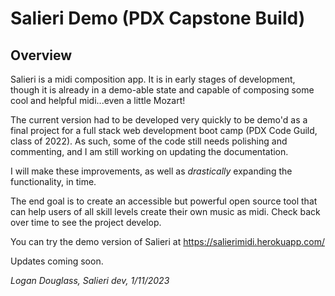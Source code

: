 # Salieri Demo (PDX Capstone Build)

## Overview
Salieri is a midi composition app.  It is in early stages of development, though it is already in a demo-able state and capable of composing some cool and helpful midi...even a little Mozart!

The current version had to be developed very quickly to be demo'd as a final project for a full stack web development boot camp (PDX Code Guild, class of 2022).  As such, some of the code still needs polishing and commenting, and I am still working on updating the documentation.

I will make these improvements, as well as *drastically* expanding the functionality, in time.  

The end goal is to create an accessible but powerful open source tool that can help users of all skill levels create their own music as midi.  Check back over time to see the project develop.

You can try the demo version of Salieri at https://salierimidi.herokuapp.com/

Updates coming soon.


<i>Logan Douglass, Salieri dev, 1/11/2023</i> 
